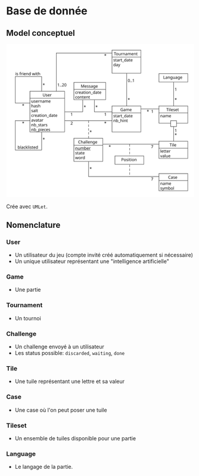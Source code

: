 # Base de donnée

## Model conceptuel

![model conceptuel](model_conceptuel.svg)

Crée avec `UMLet`.

## Nomenclature

### User

* Un utilisateur du jeu (compte invité créé automatiquement si nécessaire)
* Un unique utilisateur représentant une "intelligence artificielle"

### Game

* Une partie

### Tournament

* Un tournoi

### Challenge

* Un challenge envoyé à un utilisateur
* Les status possible: `discarded`, `waiting`, `done`

### Tile

* Une tuile représentant une lettre et sa valeur

### Case

* Une case où l'on peut poser une tuile

### Tileset

* Un ensemble de tuiles disponible pour une partie

### Language

* Le langage de la partie.
